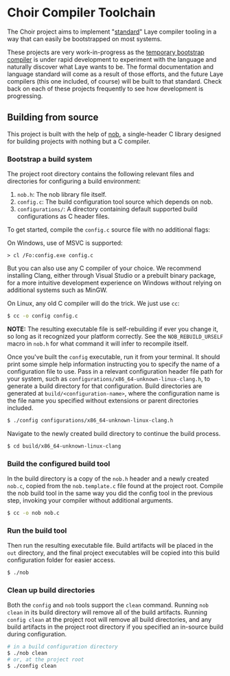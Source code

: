 # Choir Compiler Toolchain

The Choir project aims to implement "[standard](https://github.com/laye-lang/laye-docs)" Laye compiler tooling in a way that can easily be bootstrapped on most systems.

These projects are very work-in-progress as the [temporary bootstrap compiler](https://github.com/laye-lang/layec-dotnet) is under rapid development to experiment with the language and naturally discover what Laye wants to be.
The formal documentation and language standard will come as a result of those efforts, and the future Laye compilers (this one included, of course) will be built to that standard.
Check back on each of these projects frequently to see how development is progressing.

## Building from source

This project is built with the help of [nob](https://github.com/tsoding/nob.h), a single-header C library designed for building projects with nothing but a C compiler.

### Bootstrap a build system

The project root directory contains the following relevant files and directories for configuring a build environment:
1. `nob.h`: The nob library file itself.
2. `config.c`: The build configuration tool source which depends on nob.
3. `configurations/`: A directory containing default supported build configurations as C header files.

To get started, compile the `config.c` source file with no additional flags:

On Windows, use of MSVC is supported:
```batch
> cl /Fo:config.exe config.c
```

But you can also use any C compiler of your choice. We recommend installing Clang, either through Visual Studio or a prebuilt binary package, for a more intuitive development experience on Windows without relying on additional systems such as MinGW.

On Linux, any old C compiler will do the trick. We just use `cc`:
```sh
$ cc -o config config.c
```

**NOTE:** The resulting executable file is self-rebuilding if ever you change it, so long as it recognized your platform correctly.
See the `NOB_REBUILD_URSELF` macro in `nob.h` for what command it will infer to recompile itself.

Once you've built the `config` executable, run it from your terminal.
It should print some simple help information instructing you to specify the name of a configuration file to use.
Pass in a relevant configuration header file path for your system, such as `configurations/x86_64-unknown-linux-clang.h`, to generate a build directory for that configuration.
Build directories are generated at `build/<configuration-name>`, where the configuration name is the file name you specified without extensions or parent directories included.

```sh
$ ./config configurations/x86_64-unknown-linux-clang.h
```

Navigate to the newly created build directory to continue the build process.

```sh
$ cd build/x86_64-unknown-linux-clang
```

### Build the configured build tool

In the build directory is a copy of the `nob.h` header and a newly created `nob.c`, copied from the `nob.template.c` file found at the project root.
Compile the nob build tool in the same way you did the config tool in the previous step, invoking your compiler without additional arguments.

```sh
$ cc -o nob nob.c
```

### Run the build tool

Then run the resulting executable file.
Build artifacts will be placed in the `out` directory, and the final project executables will be copied into this build configuration folder for easier access.

```sh
$ ./nob
```

### Clean up build directories

Both the `config` and `nob` tools support the `clean` command.
Running `nob clean` in its build directory will remove all of the build artifacts.
Running `config clean` at the project root will remove all build directories, and any build artifacts in the project root directory if you specified an in-source build during configuration.

```sh
# in a build configuration directory
$ ./nob clean
# or, at the project root
$ ./config clean
```
